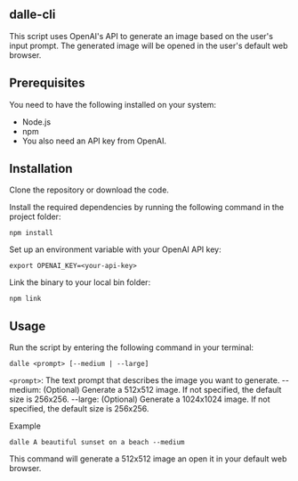 ## dalle-cli
This script uses OpenAI's API to generate an image based on the user's input prompt. The generated image will be opened in the user's default web browser.

## Prerequisites
You need to have the following installed on your system:

* Node.js
* npm
* You also need an API key from OpenAI.

## Installation
Clone the repository or download the code.

Install the required dependencies by running the following command in the project folder:
```
npm install
```

Set up an environment variable with your OpenAI API key:
```
export OPENAI_KEY=<your-api-key>
```

Link the binary to your local bin folder:
```
npm link
```

## Usage
Run the script by entering the following command in your terminal:

```
dalle <prompt> [--medium | --large]
```
`<prompt>`: The text prompt that describes the image you want to generate.
--medium: (Optional) Generate a 512x512 image. If not specified, the default size is 256x256.
--large: (Optional) Generate a 1024x1024 image. If not specified, the default size is 256x256.

Example
```
dalle A beautiful sunset on a beach --medium
```
This command will generate a 512x512 image an open it in your default web browser.

